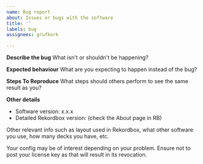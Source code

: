 ```yaml
---
name: Bug report
about: Issues or bugs with the software
title: ''
labels: bug
assignees: grufkork

---
```


**Describe the bug**
What isn't or shouldn't be happening?

**Expected behaviour**
What are you expecting to happen instead of the bug?

**Steps To Reproduce**
What steps should others perform to see the same result as you?

**Other details**
- Software version: x.x.x
- Detailed Rekordbox version: (check the About page in RB)

Other relevant info such as layout used in Rekordbox, what other software you use, how many decks you have, etc. 

Your config may be of interest depending on your problem. Ensure not to post your license key as that will result in its revocation.
